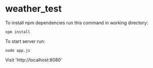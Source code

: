 # weather_test
To install npm dependencies run this command in working directory:

 `npm install`

To start server run:

 `node app.js`

Visit 'http://localhost:8080'